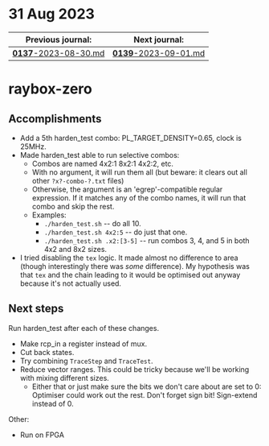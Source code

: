 # 31 Aug 2023

| Previous journal: | Next journal: |
|-|-|
| [**0137**-2023-08-30.md](./0137-2023-08-30.md) | [**0139**-2023-09-01.md](./0139-2023-09-01.md) |

# raybox-zero

## Accomplishments

*   Add a 5th harden_test combo: PL_TARGET_DENSITY=0.65, clock is 25MHz.
*   Made harden_test able to run selective combos:
    *   Combos are named 4x2:1 8x2:1 4x2:2, etc.
    *   With no argument, it will run them all (but beware: it clears out all other `?x?-combo-?.txt` files)
    *   Otherwise, the argument is an 'egrep'-compatible regular expression. If it matches any of the combo names, it will run that combo and skip the rest.
    *   Examples:
        *   `./harden_test.sh` -- do all 10.
        *   `./harden_test.sh 4x2:5` -- do just that one.
        *   `./harden_test.sh .x2:[3-5]` -- run combos 3, 4, and 5 in both 4x2 and 8x2 sizes.
*   I tried disabling the `tex` logic. It made almost no difference to area (though interestingly there was *some* difference). My hypothesis was that `tex` and the chain leading to it would be optimised out anyway because it's not actually used.

## Next steps

Run harden_test after each of these changes.

*   Make rcp_in a register instead of mux.
*   Cut back states.
*   Try combining `TraceStep` and `TraceTest`.
*   Reduce vector ranges. This could be tricky because we'll be working with mixing different sizes.
    *   Either that or just make sure the bits we don't care about are set to 0: Optimiser could work out the rest. Don't forget sign bit! Sign-extend instead of 0.

Other:

*   Run on FPGA
